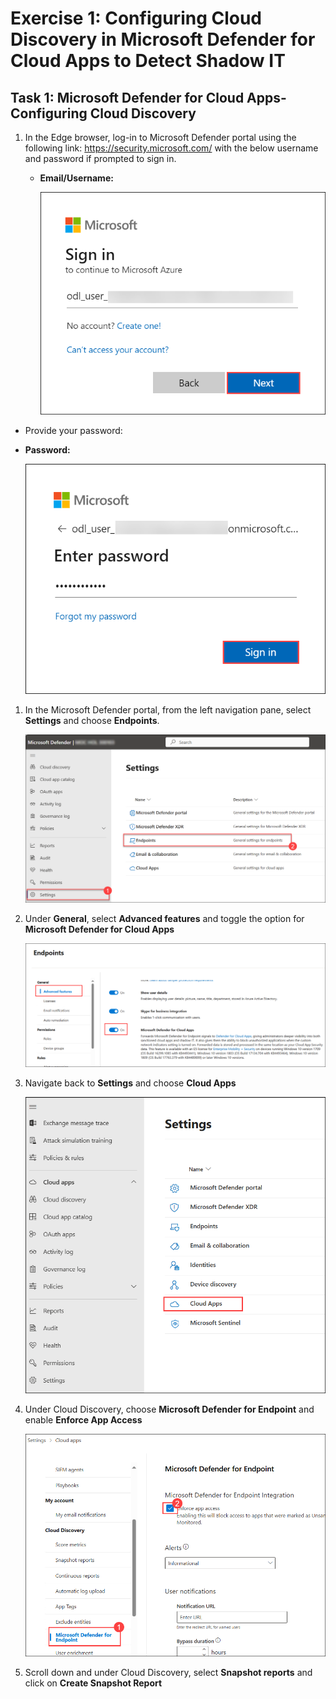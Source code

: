 # Exercise 1: Configuring Cloud Discovery in Microsoft Defender for Cloud Apps to Detect Shadow IT

## Task 1: Microsoft Defender for Cloud Apps-Configuring Cloud Discovery 

1. In the Edge browser, log-in to Microsoft Defender portal using the following link: https://security.microsoft.com/ with the below username and password if prompted to sign in.

    - **Email/Username:** <inject key="AzureAdUserEmail"></inject>
 
       ![Enter Your Username](./media/tr1.png)
 
  - Provide your password:
 
   - **Password:** <inject key="AzureAdUserPassword"></inject>

      ![Enter Your Password](./media/tr2.png)

1.  In the Microsoft Defender portal, from the left navigation pane, select **Settings** and choose **Endpoints**.

     ![Enter Your Password](./media/tr3.png)

1.  Under **General**, select **Advanced features** and toggle the option for **Microsoft Defender for Cloud Apps**

    ![Enter Your Password](./media/tr4.png)

1. Navigate back to **Settings** and choose **Cloud Apps**

   ![Enter Your Password](./media/tr5.png)

1. Under Cloud Discovery, choose **Microsoft Defender for Endpoint** and enable **Enforce App Access**

   ![Enter Your Password](./media/tr6.png)

1. Scroll down and under Cloud Discovery, select **Snapshot reports** and click on **Create Snapshot Report**
